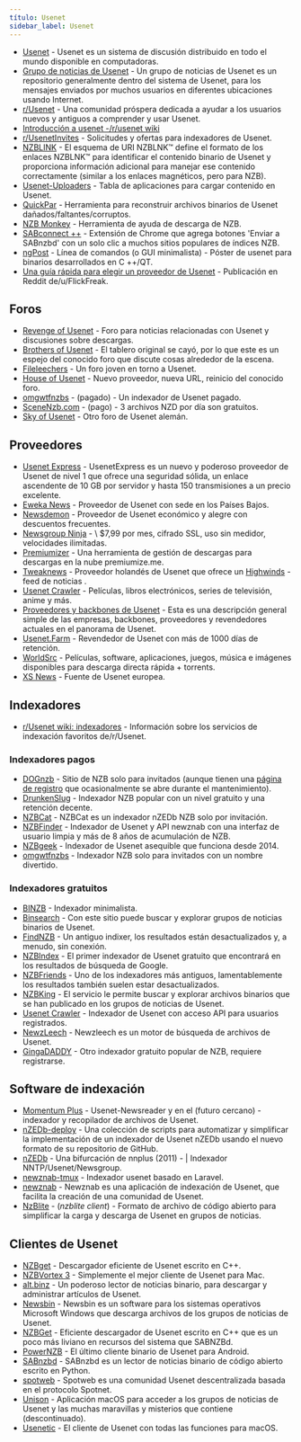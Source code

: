 ```yaml
---
título: Usenet
sidebar_label: Usenet
---
```


- [Usenet](https://en.wikipedia.org/wiki/Usenet) - Usenet es un sistema de discusión distribuido en todo el mundo disponible en computadoras.
- [Grupo de noticias de Usenet](https://en.wikipedia.org/wiki/Usenet_newsgroup) - Un grupo de noticias de Usenet es un repositorio generalmente dentro del sistema de Usenet, para los mensajes enviados por muchos usuarios en diferentes ubicaciones usando Internet.
- [r/Usenet](https://www.reddit.com/r/Usenet) - Una comunidad próspera dedicada a ayudar a los usuarios nuevos y antiguos a comprender y usar Usenet.
- [Introducción a usenet -/r/usenet wiki](https://www.reddit.com/r/usenet/wiki/index)
- [r/UsenetInvites](https://www.reddit.com/r/UsenetInvites) - Solicitudes y ofertas para indexadores de Usenet.
- [NZBLINK](https://nzblnk.info/) - El esquema de URI NZBLNK™ define el formato de los enlaces NZBLNK™ para identificar el contenido binario de Usenet y proporciona información adicional para manejar ese contenido correctamente (similar a los enlaces magnéticos, pero para NZB).
- [Usenet-Uploaders](https://github.com/animetosho/Nyuu/wiki/Usenet-Uploaders) - Tabla de aplicaciones para cargar contenido en Usenet.
- [QuickPar](http://www.quickpar.org.uk/index.htm) - Herramienta para reconstruir archivos binarios de Usenet dañados/faltantes/corruptos.
- [NZB Monkey](https://nzblnk.info/nzb-monkey/) - Herramienta de ayuda de descarga de NZB.
- [SABconnect ++](https://github.com/gboudreau/sabconnectplusplus) - Extensión de Chrome que agrega botones 'Enviar a SABnzbd' con un solo clic a muchos sitios populares de índices NZB.
- [ngPost](https://github.com/mbruel/ngPost) - Línea de comandos (o GUI minimalista) - Póster de usenet para binarios desarrollados en C ++/QT.
- [Una guía rápida para elegir un proveedor de Usenet](https://www.reddit.com/r/usenet/comments/a7ffm7/a_quick_guide_to_choosing_a_usenet_provider/) - Publicación en Reddit de/u/FlickFreak.

## Foros

- [Revenge of Usenet](https://revenge-of-usenet.com) - Foro para noticias relacionadas con Usenet y discusiones sobre descargas.
- [Brothers of Usenet](https://www.brothers-of-usenet.net) - El tablero original se cayó, por lo que este es un espejo del conocido foro que discute cosas alrededor de la escena.
- [Fileleechers](https://fileleechers.info) - Un foro joven en torno a Usenet.
- [House of Usenet](https://house-of-usenet.com) - Nuevo proveedor, nueva URL, reinicio del conocido foro.
- [omgwtfnzbs](https://omgwtfnzbs.me) - (pagado) - Un indexador de Usenet pagado.
- [SceneNzb.com](https://scenenzb.com) - (pago) - 3 archivos NZD por día son gratuitos.
- [Sky of Usenet](https://sky-of-use.net) - Otro foro de Usenet alemán.

## Proveedores

- [Usenet Express](http://usenetexpress.com/) - UsenetExpress es un nuevo y poderoso proveedor de Usenet de nivel 1 que ofrece una seguridad sólida, un enlace ascendente de 10 GB por servidor y hasta 150 transmisiones a un precio excelente.
- [Eweka News](https://www.eweka.nl/) - Proveedor de Usenet con sede en los Países Bajos.
- [Newsdemon](https://www.newsdemon.com/) - Proveedor de Usenet económico y alegre con descuentos frecuentes.
- [Newsgroup Ninja](https://www.newsgroup.ninja/en) ​​- \ $7,99 por mes, cifrado SSL, uso sin medidor, velocidades ilimitadas.
- [Premiumizer](https://github.com/piejanssens/premiumizer) - Una herramienta de gestión de descargas para descargas en la nube premiumize.me.
- [Tweaknews](https://www.tweaknews.eu/en/landing/best-deal?a_aid=greycoder) - Proveedor holandés de Usenet que ofrece un [Highwinds](https://highwinds.com/) - feed de noticias .
- [Usenet Crawler](https://www.usenet-crawler.com) - Películas, libros electrónicos, series de televisión, anime y más.
- [Proveedores y backbones de Usenet](https://commons.wikimedia.org/wiki/File:Usenet_Providers_and_Backbones.svg) - Esta es una descripción general simple de las empresas, backbones, proveedores y revendedores actuales en el panorama de Usenet.
- [Usenet.Farm](https://usenet.farm/) - Revendedor de Usenet con más de 1000 días de retención.
- [WorldSrc](https://worldsrc.org) - Películas, software, aplicaciones, juegos, música e imágenes disponibles para descarga directa rápida + torrents.
- [XS News](https://greycoder.com/goto/xsnews) - Fuente de Usenet europea.

## Indexadores

- [r/Usenet wiki: indexadores](https://www.reddit.com/r/Usenet/wiki/indexers) - Información sobre los servicios de indexación favoritos de/r/Usenet.

### Indexadores pagos

- [DOGnzb](https://dognzb.cr/login) - Sitio de NZB solo para invitados (aunque tienen una [página de registro](https://dognzb.cr/register) que ocasionalmente se abre durante el mantenimiento).
- [DrunkenSlug](https://drunkenslug.com/) - Indexador NZB popular con un nivel gratuito y una retención decente.
- [NZBCat](https://nzb.cat/) - NZBCat es un indexador nZEDb NZB solo por invitación.
- [NZBFinder](https://nzbfinder.ws/) - Indexador de Usenet y API newznab con una interfaz de usuario limpia y más de 8 años de acumulación de NZB.
- [NZBgeek](https://nzbgeek.info/) - Indexador de Usenet asequible que funciona desde 2014.
- [omgwtfnzbs](https://omgwtfnzbs.me/login) - Indexador NZB solo para invitados con un nombre divertido.

### Indexadores gratuitos

- [BINZB](https://binzb.com) - Indexador minimalista.
- [Binsearch](https://www.binsearch.info/) - Con este sitio puede buscar y explorar grupos de noticias binarios de Usenet.
- [FindNZB](https://findnzb.net) - Un antiguo indixer, los resultados están desactualizados y, a menudo, sin conexión.
- [NZBIndex](https://www.nzbindex.com) - El primer indexador de Usenet gratuito que encontrará en los resultados de búsqueda de Google.
- [NZBFriends](https://nzbfriends.com) - Uno de los indexadores más antiguos, lamentablemente los resultados también suelen estar desactualizados.
- [NZBKing](http://nzbking.com/) - El servicio le permite buscar y explorar archivos binarios que se han publicado en los grupos de noticias de Usenet.
- [Usenet Crawler](https://usenet-crawler.com/) - Indexador de Usenet con acceso API para usuarios registrados.
- [NewzLeech](https://www.newzleech.com/) - Newzleech es un motor de búsqueda de archivos de Usenet.
- [GingaDADDY](https://www.gingadaddy.com/) - Otro indexador gratuito popular de NZB, requiere registrarse.

## Software de indexación

- [Momentum Plus](https://plus.momentum-client.com/) - Usenet-Newsreader y en el (futuro cercano) - indexador y recopilador de archivos de Usenet.
- [nZEDb-deploy](https://github.com/PREngineer/nZEDb-deploy) - Una colección de scripts para automatizar y simplificar la implementación de un indexador de Usenet nZEDb usando el nuevo formato de su repositorio de GitHub.
- [nZEDb](https://github.com/nZEDb/nZEDb) - Una bifurcación de nnplus (2011) - | Indexador NNTP/Usenet/Newsgroup.
- [newznab-tmux](https://github.com/NNTmux/newznab-tmux) - Indexador usenet basado en Laravel.
- [newznab](http://www.newznab.com/) - Newznab es una aplicación de indexación de Usenet, que facilita la creación de una comunidad de Usenet.
- [NzBlite](https://www.nzblite.com/) - (_nzblite client_) - Formato de archivo de código abierto para simplificar la carga y descarga de Usenet en grupos de noticias.

## Clientes de Usenet

- [NZBget](https://nzbget.net/) - Descargador eficiente de Usenet escrito en C++.
- [NZBVortex 3](https://www.nzbvortex.com/landing/) - Simplemente el mejor cliente de Usenet para Mac.
- [alt.binz](https://www.altbinz.net/) - Un poderoso lector de noticias binario, para descargar y administrar artículos de Usenet.
- [Newsbin](http://newsbin.com/about.php) - Newsbin es un software para los sistemas operativos Microsoft Windows que descarga archivos de los grupos de noticias de Usenet.
- [NZBGet](http://nzbget.net/) - Eficiente descargador de Usenet escrito en C++ que es un poco más liviano en recursos del sistema que SABNZBd.
- [PowerNZB](http://powernzb.co.uk/) - El último cliente binario de Usenet para Android.
- [SABnzbd](http://sabnzbd.org/) - SABnzbd es un lector de noticias binario de código abierto escrito en Python.
- [spotweb](https://github.com/spotweb/spotweb) - Spotweb es una comunidad Usenet descentralizada basada en el protocolo Spotnet.
- [Unison](http://panic.com/blog/the-future-of-unison/) - Aplicación macOS para acceder a los grupos de noticias de Usenet y las muchas maravillas y misterios que contiene (descontinuado).
- [Usenetic](http://www.usenetic.com/) - El cliente de Usenet con todas las funciones para macOS.

